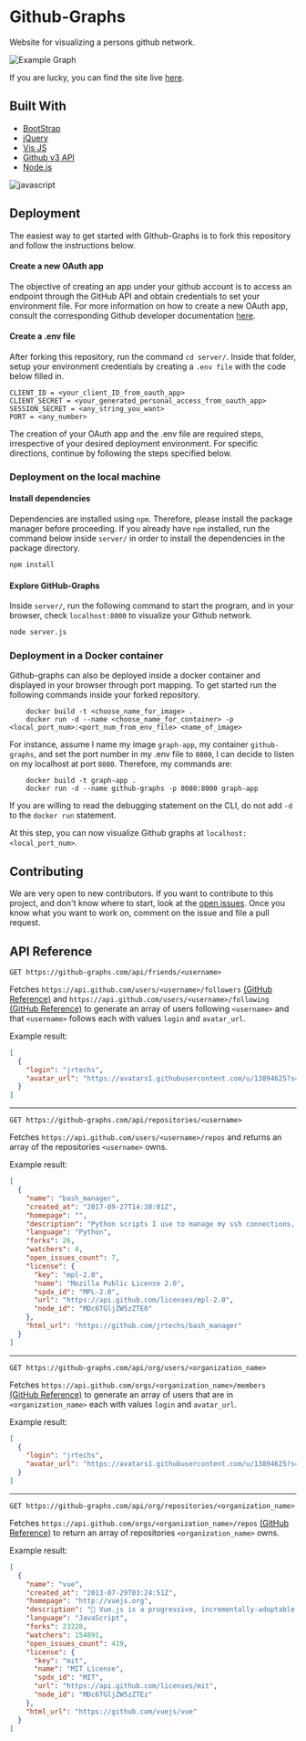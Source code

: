 # Github-Graphs

Website for visualizing a persons github network.

![Example Graph](./doc/graphExample.png)

If you are lucky, you can find the site live [here](https://github-graphs.com/).

## Built With

- [BootStrap](https://getbootstrap.com/)
- [jQuery](https://jquery.com/)
- [Vis JS](http://visjs.org/)
- [Github v3 API](https://developer.github.com/v3/)
- [Node.js](https://nodejs.org/en/)

![javascript](./doc/javaScript.jpg)

## Deployment

The easiest way to get started with Github-Graphs is to fork this repository
and follow the instructions below.

#### Create a new OAuth app

The objective of creating an app under your github account is to access an
endpoint through the GitHub API and obtain credentials to set your environment
file. For more information on how to create a new OAuth app, consult the corresponding
Github developer documentation [here](https://developer.github.com/apps/building-oauth-apps/creating-an-oauth-app/).

#### Create a .env file

After forking this repository, run the command `cd server/`. Inside that folder,
setup your environment credentials by creating a `.env file` with the code below filled in.

```
CLIENT_ID = <your_client_ID_from_oauth_app>
CLIENT_SECRET = <your_generated_personal_access_from_oauth_app>
SESSION_SECRET = <any_string_you_want>
PORT = <any_number>
```

The creation of your OAuth app and the .env file are required steps,
irrespective of your desired deployment environment. For specific directions,
continue by following the steps specified below.

### Deployment on the local machine

#### Install dependencies

Dependencies are installed using `npm`. Therefore, please install the package manager
before proceeding. If you already have `npm` installed, run the command below inside
`server/` in order to install the dependencies in the package directory.

```bash
npm install
```

#### Explore GitHub-Graphs

Inside `server/`, run the following command to start the program, and in your
browser, check `localhost:8000` to visualize your Github network.

```bash
node server.js
```

### Deployment in a Docker container

Github-graphs can also be deployed inside a docker container and displayed in
your browser through port mapping. To get started run the following commands
inside your forked repository.

```
    docker build -t <choose_name_for_image> .
    docker run -d --name <choose_name_for_container> -p <local_port_num>:<port_num_from_env_file> <name_of_image>
```
For instance, assume I name my image `graph-app`, my container `github-graphs`,
and set the port number in my .env file to `8000`, I can decide to listen on my localhost at port `8080`.
Therefore, my commands are:

```
    docker build -t graph-app .
    docker run -d --name github-graphs -p 8080:8000 graph-app
```

If you are willing to read the debugging statement on the CLI, do not add `-d` to the `docker run` statement.

At this step, you can now visualize Github graphs at `localhost:<local_port_num>`.


## Contributing

We are very open to new contributors. If you want to contribute to this project,
and don't know where to start, look at the [open issues](https://github.com/jrtechs/github-graphs/issues).
Once you know what you want to work on, comment on the issue and file a pull request.

## API Reference

`GET https://github-graphs.com/api/friends/<username>`

Fetches `https://api.github.com/users/<username>/followers` [(GitHub Reference)](https://developer.github.com/v3/users/followers/#list-followers-of-a-user)
and `https://api.github.com/users/<username>/following` [(GitHub Reference)](https://developer.github.com/v3/users/followers/#list-users-followed-by-another-user)
to generate an array of users following `<username>` and that `<username>` follows each with values `login` and `avatar_url`.

Example result:

```json
[
  {
    "login": "jrtechs",
    "avatar_url": "https://avatars1.githubusercontent.com/u/13894625?s=460&v=4"
  }
]
```

---

`GET https://github-graphs.com/api/repositories/<username>`

Fetches `https://api.github.com/users/<username>/repos` and returns an array of the repositories `<username>` owns.

Example result:

```json
[
  {
    "name": "bash_manager",
    "created_at": "2017-09-27T14:38:01Z",
    "homepage": "",
    "description": "Python scripts I use to manage my ssh connections, drive mounts, and other bash related things. ",
    "language": "Python",
    "forks": 26,
    "watchers": 4,
    "open_issues_count": 7,
    "license": {
      "key": "mpl-2.0",
      "name": "Mozilla Public License 2.0",
      "spdx_id": "MPL-2.0",
      "url": "https://api.github.com/licenses/mpl-2.0",
      "node_id": "MDc6TGljZW5zZTE0"
    },
    "html_url": "https://github.com/jrtechs/bash_manager"
  }
]
```

---

`GET https://github-graphs.com/api/org/users/<organization_name>`

Fetches `https://api.github.com/orgs/<organization_name>/members` [(GitHub Reference)](https://developer.github.com/v3/orgs/members/#members-list)
to generate an array of users that are in `<organization_name>` each with values `login` and `avatar_url`.

Example result:

```json
[
  {
    "login": "jrtechs",
    "avatar_url": "https://avatars1.githubusercontent.com/u/13894625?s=460&v=4"
  }
]
```

---

`GET https://github-graphs.com/api/org/repositories/<organization_name>`

Fetches `https://api.github.com/orgs/<organization_name>/repos` [(GitHub Reference)](https://developer.github.com/v3/repos/#list-organization-repositories)
to return an array of repositories `<organization_name>` owns.

Example result:

```json
[
  {
    "name": "vue",
    "created_at": "2013-07-29T03:24:51Z",
    "homepage": "http://vuejs.org",
    "description": "🖖 Vue.js is a progressive, incrementally-adoptable JavaScript framework for building UI on the web.",
    "language": "JavaScript",
    "forks": 23228,
    "watchers": 154891,
    "open_issues_count": 419,
    "license": {
      "key": "mit",
      "name": "MIT License",
      "spdx_id": "MIT",
      "url": "https://api.github.com/licenses/mit",
      "node_id": "MDc6TGljZW5zZTEz"
    },
    "html_url": "https://github.com/vuejs/vue"
  }
]
```
